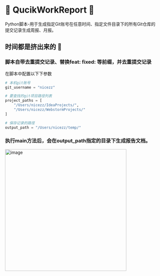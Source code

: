 # 🚀  QucikWorkReport 🚀 
Python脚本-用于生成指定Git账号在任意时间、指定文件目录下的所有Git仓库的提交记录生成周报、月报。
## 时间都是挤出来的 🏃
### 脚本自带去重提交记录、替换feat: fixed: 等前缀，并去重提交记录
在脚本中配置以下下参数
````python
# 本机git账号
git_username = "nicezz"

# 要查找的git项目路径列表
project_paths = [
    "/Users/nicezz/IdeaProjects/",
    "/Users/nicezz/WebstormProjects/"
]

# 保存记录的路径
output_path = "/Users/nicezz/temp/"
````
### 执行main方法后，会在output_path指定的目录下生成报告文档。
<img width="400" alt="image" src="https://user-images.githubusercontent.com/22947965/227078731-ab4f526f-e343-4e0d-b6c7-e15f910fdee5.png">

